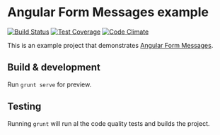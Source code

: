 # Angular Form Messages example

[![Build Status](https://travis-ci.org/xebia/angular-form-messages-example.svg?branch=master)](https://travis-ci.org/xebia/angular-form-messages-example)
[![Test Coverage](https://codeclimate.com/github/xebia/angular-form-messages-example/badges/coverage.svg)](https://codeclimate.com/github/xebia/angular-form-messages-example)
[![Code Climate](https://codeclimate.com/github/xebia/angular-form-messages-example/badges/gpa.svg)](https://codeclimate.com/github/xebia/angular-form-messages-example)

This is an example project that demonstrates [Angular Form Messages](http://www.github.com/xebia/angular-form-messages).

## Build & development

Run `grunt serve` for preview.

## Testing

Running `grunt` will run al the code quality tests and builds the project.
